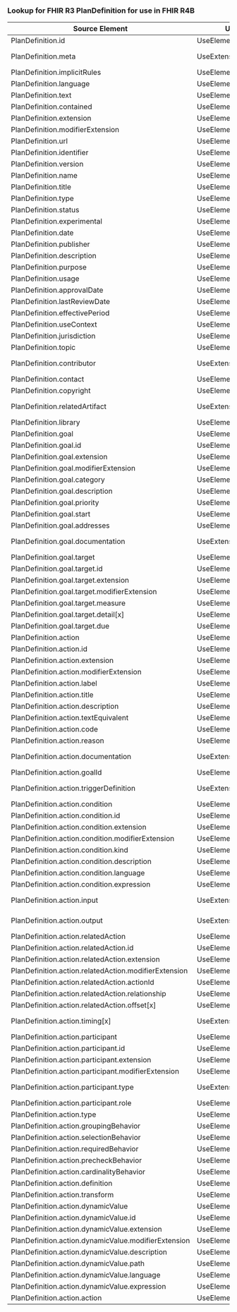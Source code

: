 ### Lookup for FHIR R3 PlanDefinition for use in FHIR R4B

| Source Element | Usage | Target |
| -------------- | ----- | ------ |
| PlanDefinition.id | UseElementSameName | PlanDefinition.id |
| PlanDefinition.meta | UseExtension | http://hl7.org/fhir/3.0/StructureDefinition/extension-PlanDefinition.meta |
| PlanDefinition.implicitRules | UseElementSameName | PlanDefinition.implicitRules |
| PlanDefinition.language | UseElementSameName | PlanDefinition.language |
| PlanDefinition.text | UseElementSameName | PlanDefinition.text |
| PlanDefinition.contained | UseElementSameName | PlanDefinition.contained |
| PlanDefinition.extension | UseElementSameName | PlanDefinition.extension |
| PlanDefinition.modifierExtension | UseElementSameName | PlanDefinition.modifierExtension |
| PlanDefinition.url | UseElementSameName | PlanDefinition.url |
| PlanDefinition.identifier | UseElementSameName | PlanDefinition.identifier |
| PlanDefinition.version | UseElementSameName | PlanDefinition.version |
| PlanDefinition.name | UseElementSameName | PlanDefinition.name |
| PlanDefinition.title | UseElementSameName | PlanDefinition.title |
| PlanDefinition.type | UseElementSameName | PlanDefinition.type |
| PlanDefinition.status | UseElementSameName | PlanDefinition.status |
| PlanDefinition.experimental | UseElementSameName | PlanDefinition.experimental |
| PlanDefinition.date | UseElementSameName | PlanDefinition.date |
| PlanDefinition.publisher | UseElementSameName | PlanDefinition.publisher |
| PlanDefinition.description | UseElementSameName | PlanDefinition.description |
| PlanDefinition.purpose | UseElementSameName | PlanDefinition.purpose |
| PlanDefinition.usage | UseElementSameName | PlanDefinition.usage |
| PlanDefinition.approvalDate | UseElementSameName | PlanDefinition.approvalDate |
| PlanDefinition.lastReviewDate | UseElementSameName | PlanDefinition.lastReviewDate |
| PlanDefinition.effectivePeriod | UseElementSameName | PlanDefinition.effectivePeriod |
| PlanDefinition.useContext | UseElementSameName | PlanDefinition.useContext |
| PlanDefinition.jurisdiction | UseElementSameName | PlanDefinition.jurisdiction |
| PlanDefinition.topic | UseElementSameName | PlanDefinition.topic |
| PlanDefinition.contributor | UseExtension | http://hl7.org/fhir/3.0/StructureDefinition/extension-PlanDefinition.contributor |
| PlanDefinition.contact | UseElementSameName | PlanDefinition.contact |
| PlanDefinition.copyright | UseElementSameName | PlanDefinition.copyright |
| PlanDefinition.relatedArtifact | UseExtension | http://hl7.org/fhir/3.0/StructureDefinition/extension-PlanDefinition.relatedArtifact |
| PlanDefinition.library | UseElementSameName | PlanDefinition.library |
| PlanDefinition.goal | UseElementSameName | PlanDefinition.goal |
| PlanDefinition.goal.id | UseElementSameName | PlanDefinition.goal.id |
| PlanDefinition.goal.extension | UseElementSameName | PlanDefinition.goal.extension |
| PlanDefinition.goal.modifierExtension | UseElementSameName | PlanDefinition.goal.modifierExtension |
| PlanDefinition.goal.category | UseElementSameName | PlanDefinition.goal.category |
| PlanDefinition.goal.description | UseElementSameName | PlanDefinition.goal.description |
| PlanDefinition.goal.priority | UseElementSameName | PlanDefinition.goal.priority |
| PlanDefinition.goal.start | UseElementSameName | PlanDefinition.goal.start |
| PlanDefinition.goal.addresses | UseElementSameName | PlanDefinition.goal.addresses |
| PlanDefinition.goal.documentation | UseExtension | http://hl7.org/fhir/3.0/StructureDefinition/extension-PlanDefinition.goal.documentation |
| PlanDefinition.goal.target | UseElementSameName | PlanDefinition.goal.target |
| PlanDefinition.goal.target.id | UseElementSameName | PlanDefinition.goal.target.id |
| PlanDefinition.goal.target.extension | UseElementSameName | PlanDefinition.goal.target.extension |
| PlanDefinition.goal.target.modifierExtension | UseElementSameName | PlanDefinition.goal.target.modifierExtension |
| PlanDefinition.goal.target.measure | UseElementSameName | PlanDefinition.goal.target.measure |
| PlanDefinition.goal.target.detail[x] | UseElementSameName | PlanDefinition.goal.target.detail[x] |
| PlanDefinition.goal.target.due | UseElementSameName | PlanDefinition.goal.target.due |
| PlanDefinition.action | UseElementSameName | PlanDefinition.action |
| PlanDefinition.action.id | UseElementSameName | PlanDefinition.action.id |
| PlanDefinition.action.extension | UseElementSameName | PlanDefinition.action.extension |
| PlanDefinition.action.modifierExtension | UseElementSameName | PlanDefinition.action.modifierExtension |
| PlanDefinition.action.label | UseElementRenamed | PlanDefinition.action.prefix |
| PlanDefinition.action.title | UseElementSameName | PlanDefinition.action.title |
| PlanDefinition.action.description | UseElementSameName | PlanDefinition.action.description |
| PlanDefinition.action.textEquivalent | UseElementSameName | PlanDefinition.action.textEquivalent |
| PlanDefinition.action.code | UseElementSameName | PlanDefinition.action.code |
| PlanDefinition.action.reason | UseElementSameName | PlanDefinition.action.reason |
| PlanDefinition.action.documentation | UseExtension | http://hl7.org/fhir/3.0/StructureDefinition/extension-PlanDefinition.action.documentation |
| PlanDefinition.action.goalId | UseElementSameName | PlanDefinition.action.goalId |
| PlanDefinition.action.triggerDefinition | UseExtension | http://hl7.org/fhir/3.0/StructureDefinition/extension-PlanDefinition.action.triggerDefinition |
| PlanDefinition.action.condition | UseElementSameName | PlanDefinition.action.condition |
| PlanDefinition.action.condition.id | UseElementSameName | PlanDefinition.action.condition.id |
| PlanDefinition.action.condition.extension | UseElementSameName | PlanDefinition.action.condition.extension |
| PlanDefinition.action.condition.modifierExtension | UseElementSameName | PlanDefinition.action.condition.modifierExtension |
| PlanDefinition.action.condition.kind | UseElementSameName | PlanDefinition.action.condition.kind |
| PlanDefinition.action.condition.description | UseElementRenamed | PlanDefinition.action.condition.expression |
| PlanDefinition.action.condition.language | UseElementRenamed | PlanDefinition.action.condition.expression |
| PlanDefinition.action.condition.expression | UseElementSameName | PlanDefinition.action.condition.expression |
| PlanDefinition.action.input | UseExtension | http://hl7.org/fhir/3.0/StructureDefinition/extension-PlanDefinition.action.input |
| PlanDefinition.action.output | UseExtension | http://hl7.org/fhir/3.0/StructureDefinition/extension-PlanDefinition.action.output |
| PlanDefinition.action.relatedAction | UseElementSameName | PlanDefinition.action.relatedAction |
| PlanDefinition.action.relatedAction.id | UseElementSameName | PlanDefinition.action.relatedAction.id |
| PlanDefinition.action.relatedAction.extension | UseElementSameName | PlanDefinition.action.relatedAction.extension |
| PlanDefinition.action.relatedAction.modifierExtension | UseElementSameName | PlanDefinition.action.relatedAction.modifierExtension |
| PlanDefinition.action.relatedAction.actionId | UseElementSameName | PlanDefinition.action.relatedAction.actionId |
| PlanDefinition.action.relatedAction.relationship | UseElementSameName | PlanDefinition.action.relatedAction.relationship |
| PlanDefinition.action.relatedAction.offset[x] | UseElementSameName | PlanDefinition.action.relatedAction.offset[x] |
| PlanDefinition.action.timing[x] | UseExtension | http://hl7.org/fhir/3.0/StructureDefinition/extension-PlanDefinition.action.timing |
| PlanDefinition.action.participant | UseElementSameName | PlanDefinition.action.participant |
| PlanDefinition.action.participant.id | UseElementSameName | PlanDefinition.action.participant.id |
| PlanDefinition.action.participant.extension | UseElementSameName | PlanDefinition.action.participant.extension |
| PlanDefinition.action.participant.modifierExtension | UseElementSameName | PlanDefinition.action.participant.modifierExtension |
| PlanDefinition.action.participant.type | UseExtension | http://hl7.org/fhir/3.0/StructureDefinition/extension-PlanDefinition.action.participant.type |
| PlanDefinition.action.participant.role | UseElementSameName | PlanDefinition.action.participant.role |
| PlanDefinition.action.type | UseElementSameName | PlanDefinition.action.type |
| PlanDefinition.action.groupingBehavior | UseElementSameName | PlanDefinition.action.groupingBehavior |
| PlanDefinition.action.selectionBehavior | UseElementSameName | PlanDefinition.action.selectionBehavior |
| PlanDefinition.action.requiredBehavior | UseElementSameName | PlanDefinition.action.requiredBehavior |
| PlanDefinition.action.precheckBehavior | UseElementSameName | PlanDefinition.action.precheckBehavior |
| PlanDefinition.action.cardinalityBehavior | UseElementSameName | PlanDefinition.action.cardinalityBehavior |
| PlanDefinition.action.definition | UseElementRenamed | PlanDefinition.action.definition[x] |
| PlanDefinition.action.transform | UseElementSameName | PlanDefinition.action.transform |
| PlanDefinition.action.dynamicValue | UseElementSameName | PlanDefinition.action.dynamicValue |
| PlanDefinition.action.dynamicValue.id | UseElementSameName | PlanDefinition.action.dynamicValue.id |
| PlanDefinition.action.dynamicValue.extension | UseElementSameName | PlanDefinition.action.dynamicValue.extension |
| PlanDefinition.action.dynamicValue.modifierExtension | UseElementSameName | PlanDefinition.action.dynamicValue.modifierExtension |
| PlanDefinition.action.dynamicValue.description | UseElementRenamed | PlanDefinition.action.dynamicValue.expression |
| PlanDefinition.action.dynamicValue.path | UseElementSameName | PlanDefinition.action.dynamicValue.path |
| PlanDefinition.action.dynamicValue.language | UseElementRenamed | PlanDefinition.action.dynamicValue.expression |
| PlanDefinition.action.dynamicValue.expression | UseElementSameName | PlanDefinition.action.dynamicValue.expression |
| PlanDefinition.action.action | UseElementSameName | PlanDefinition.action.action |
